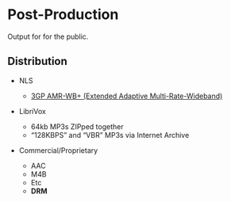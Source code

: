 # Post-Production

Output for for the public.

## Distribution

* NLS
	* [3GP AMR-WB+ (Extended Adaptive Multi-Rate-Wideband)](https://www.loc.gov/nls/wp-content/uploads/2022/06/Spec-1203-DTB-June-2022-Final.pdf#10)

* LibriVox
	* 64kb MP3s ZIPped together
	* <q>128KBPS</q> and <q>VBR</q> MP3s via Internet Archive

* Commercial/Proprietary
	* AAC
	* M4B
	* Etc
	* **DRM**